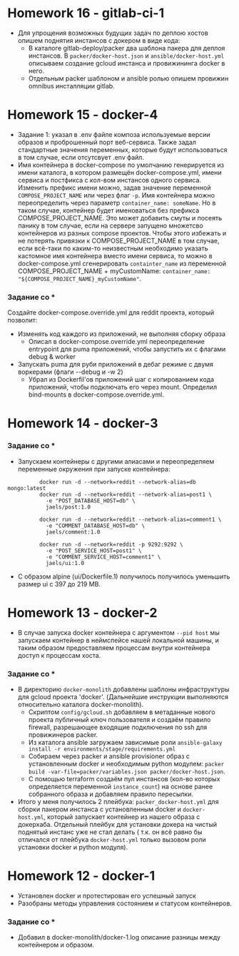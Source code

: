  # Homework 16 - gitlab-ci-1
 - Для упрощения возможных будущих задач по деплою хостов опишем поднятия инстансов с докером в виде кода:
   - В каталоге gitlab-deploy/packer два шаблона пакера для деплоя инстансов. В `packer/docker-host.json` и `ansible/docker-host.yml` описываем создание gcloud инстанса и провижининга docker в него.
   - Отдельным packer шаблоном и ansible ролью опишем провижин omnibus инсталляции gitlab.  
 # Homework 15 - docker-4
 - Задание 1: указал в .env файле композа используемые версии образов и проброшенный порт веб-сервиса. Также задал стандартные значения переменных, которые будут использоваться в том случае, если отсутсвует .env файл. 
 - Имя контейнера в docker-compose по умолчанию генерируется из имени каталога, в котором размещён docker-compose.yml, имени сервиса и постфикса с кол-вом инстансов одного сервиса. Изменить префикс имени можно, задав значение переменной `COMPOSE_PROJECT_NAME` или через флаг `-p`. Имя контейнера можно переопределить через параметр `container_name: someName`. Но в таком случае, контейнер будет именоваться без префикса COMPOSE_PROJECT_NAME. Это может добавить смуты и посеять панику в том случае, если на сервере запущено множетсво контейнеров из разных compose проектов. Чтобы этого избежать и не потерять привязки к COMPOSE_PROJECT_NAME в том случае, если всё-таки по каким-то неизвестным необходимо указать кастомное имя контейнера вместо имени сервиса, то можно в docker-compose.yml сгенерировать `containter_name` из переменной COMPOSE_PROJECT_NAME + myCustomName: `container_name: "${COMPOSE_PROJECT_NAME}_myCustomName"`.
 ### Задание со *
 Создайте docker-compose.override.yml для reddit проекта, который позволит:
   - Изменять код каждого из приложений, не выполняя сборку образа
      - Описал в docker-compose.override.yml переопределение entrypoint для puma приложений, чтобы запустить их с флагами debug & worker
   - Запускать puma для руби приложений в дебаг режиме с двумя воркерами (флаги --debug и -w 2)
      - Убрал из Dockerfil'ов приложений шаг с копированием кода приложений, чтобы подключать его через mount. Определил bind-mounts в docker-compose.override.yml.

 # Homework 14 - docker-3
 ### Задание со * 
   -
      Запускаем контейнеры с другими алиасами и переопределяем переменные окружения при запуске контейнера:
```
          docker run -d --network=reddit --network-alias=db mongo:latest
          docker run -d --network=reddit --network-alias=post1 \
            -e "POST_DATABASE_HOST=db" \
            jaels/post:1.0

          docker run -d --network=reddit --network-alias=comment1 \
            -e "COMMENT_DATABASE_HOST=db" \
            jaels/comment:1.0

          docker run -d --network=reddit -p 9292:9292 \
            -e "POST_SERVICE_HOST=post1" \
            -e "COMMENT_SERVICE_HOST=comment1" \
            jaels/ui:1.0
```
  - С образом alpine (ui/Dockerfile.1) получилось получилось уменьшить размер ui c 397 до 219 MB.

 # Homework 13 - docker-2
 - В случае запуска docker контейнера с аргументом `--pid host` мы запускаем контейнер в неймспейсе нашей локальной машины, и таким образом предоставляем процессам внутри контейнера доступ к процессам хоста. 
  ### Задание со * 
 - В директорию `docker-monolith` добавлены шаблоны инфраструктуры для gcloud проекта 'docker'. (Дальнейшие инструкции выполняются относительно каталога docker-monolith).
   - Cкриптом `config/gcloud.sh` добавляем в метаданные нового проекта публичный ключ пользователя и создаём правило firewall, разрешающее входящие подключения по ssh для провижинеров packer.
   - Из каталога ansible загружаем зависимые роли `ansible-galaxy install -r environments/stage/requirements.yml`
   - Собираем через packer и ansible provisioner образ с установленным docker и необходимым python модулем: `packer build -var-file=packer/variables.json packer/docker-host.json`.
   - С помощью terraform создаём пул инстансов (кол-во которых определяется переменной `instance_count`) на основе ранее собранного образа и добавляем правило пересылки.
 - Итого у меня получилось 2 плейбука: `packer_docker-host.yml` для сборки пакером инстанса с установленным docker и `docker-host.yml`, который запускает контейнер из нашего образа с докерхаба. Отдельный плейбук для установки докера на чистый поднятый инстанс уже не стал делать ( т.к. он всё равно бы отличался от плейбука `docker-host.yml` только вызовом роли установки docker и python модуля).

 # Homework 12 - docker-1
 - Установлен docker и протестирован его успешный запуск
 - Разобраны методы управления состоянием и статусом контейнеров.
 ### Задание со *
 - Добавил в docker-monolith/docker-1.log описание разницы между контейнером и образом.
